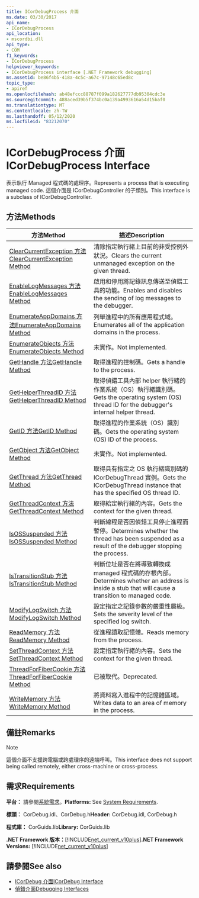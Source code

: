 ```yaml
---
title: ICorDebugProcess 介面
ms.date: 03/30/2017
api_name:
- ICorDebugProcess
api_location:
- mscordbi.dll
api_type:
- COM
f1_keywords:
- ICorDebugProcess
helpviewer_keywords:
- ICorDebugProcess interface [.NET Framework debugging]
ms.assetid: be86f4b5-418a-4c5c-a67c-97148c65ed8c
topic_type:
- apiref
ms.openlocfilehash: ab48efccc88787f099a182627777db95304cdc3e
ms.sourcegitcommit: 488aced39b5f374bc0a139a4993616a54d15baf0
ms.translationtype: MT
ms.contentlocale: zh-TW
ms.lasthandoff: 05/12/2020
ms.locfileid: "83212070"
---
```

# <a name="icordebugprocess-interface"></a><span data-ttu-id="d0236-102">ICorDebugProcess 介面</span><span class="sxs-lookup"><span data-stu-id="d0236-102">ICorDebugProcess Interface</span></span>
<span data-ttu-id="d0236-103">表示執行 Managed 程式碼的處理序。</span><span class="sxs-lookup"><span data-stu-id="d0236-103">Represents a process that is executing managed code.</span></span> <span data-ttu-id="d0236-104">這個介面是 ICorDebugController 的子類別。</span><span class="sxs-lookup"><span data-stu-id="d0236-104">This interface is a subclass of ICorDebugController.</span></span>  
  
## <a name="methods"></a><span data-ttu-id="d0236-105">方法</span><span class="sxs-lookup"><span data-stu-id="d0236-105">Methods</span></span>  
  
|<span data-ttu-id="d0236-106">方法</span><span class="sxs-lookup"><span data-stu-id="d0236-106">Method</span></span>|<span data-ttu-id="d0236-107">描述</span><span class="sxs-lookup"><span data-stu-id="d0236-107">Description</span></span>|  
|------------|-----------------|  
|[<span data-ttu-id="d0236-108">ClearCurrentException 方法</span><span class="sxs-lookup"><span data-stu-id="d0236-108">ClearCurrentException Method</span></span>](icordebugprocess-clearcurrentexception-method.md)|<span data-ttu-id="d0236-109">清除指定執行緒上目前的非受控例外狀況。</span><span class="sxs-lookup"><span data-stu-id="d0236-109">Clears the current unmanaged exception on the given thread.</span></span>|  
|[<span data-ttu-id="d0236-110">EnableLogMessages 方法</span><span class="sxs-lookup"><span data-stu-id="d0236-110">EnableLogMessages Method</span></span>](icordebugprocess-enablelogmessages-method.md)|<span data-ttu-id="d0236-111">啟用和停用將記錄訊息傳送至偵錯工具的功能。</span><span class="sxs-lookup"><span data-stu-id="d0236-111">Enables and disables the sending of log messages to the debugger.</span></span>|  
|[<span data-ttu-id="d0236-112">EnumerateAppDomains 方法</span><span class="sxs-lookup"><span data-stu-id="d0236-112">EnumerateAppDomains Method</span></span>](icordebugprocess-enumerateappdomains-method.md)|<span data-ttu-id="d0236-113">列舉進程中的所有應用程式域。</span><span class="sxs-lookup"><span data-stu-id="d0236-113">Enumerates all of the application domains in the process.</span></span>|  
|[<span data-ttu-id="d0236-114">EnumerateObjects 方法</span><span class="sxs-lookup"><span data-stu-id="d0236-114">EnumerateObjects Method</span></span>](icordebugprocess-enumerateobjects-method.md)|<span data-ttu-id="d0236-115">未實作。</span><span class="sxs-lookup"><span data-stu-id="d0236-115">Not implemented.</span></span>|  
|[<span data-ttu-id="d0236-116">GetHandle 方法</span><span class="sxs-lookup"><span data-stu-id="d0236-116">GetHandle Method</span></span>](icordebugprocess-gethandle-method.md)|<span data-ttu-id="d0236-117">取得進程的控制碼。</span><span class="sxs-lookup"><span data-stu-id="d0236-117">Gets a handle to the process.</span></span>|  
|[<span data-ttu-id="d0236-118">GetHelperThreadID 方法</span><span class="sxs-lookup"><span data-stu-id="d0236-118">GetHelperThreadID Method</span></span>](icordebugprocess-gethelperthreadid-method.md)|<span data-ttu-id="d0236-119">取得偵錯工具內部 helper 執行緒的作業系統（OS）執行緒識別碼。</span><span class="sxs-lookup"><span data-stu-id="d0236-119">Gets the operating system (OS) thread ID for the debugger's internal helper thread.</span></span>|  
|[<span data-ttu-id="d0236-120">GetID 方法</span><span class="sxs-lookup"><span data-stu-id="d0236-120">GetID Method</span></span>](icordebugprocess-getid-method.md)|<span data-ttu-id="d0236-121">取得進程的作業系統（OS）識別碼。</span><span class="sxs-lookup"><span data-stu-id="d0236-121">Gets the operating system (OS) ID of the process.</span></span>|  
|[<span data-ttu-id="d0236-122">GetObject 方法</span><span class="sxs-lookup"><span data-stu-id="d0236-122">GetObject Method</span></span>](icordebugprocess-getobject-method.md)|<span data-ttu-id="d0236-123">未實作。</span><span class="sxs-lookup"><span data-stu-id="d0236-123">Not implemented.</span></span>|  
|[<span data-ttu-id="d0236-124">GetThread 方法</span><span class="sxs-lookup"><span data-stu-id="d0236-124">GetThread Method</span></span>](icordebugprocess-getthread-method.md)|<span data-ttu-id="d0236-125">取得具有指定之 OS 執行緒識別碼的 ICorDebugThread 實例。</span><span class="sxs-lookup"><span data-stu-id="d0236-125">Gets the ICorDebugThread instance that has the specified OS thread ID.</span></span>|  
|[<span data-ttu-id="d0236-126">GetThreadContext 方法</span><span class="sxs-lookup"><span data-stu-id="d0236-126">GetThreadContext Method</span></span>](icordebugprocess-getthreadcontext-method.md)|<span data-ttu-id="d0236-127">取得給定執行緒的內容。</span><span class="sxs-lookup"><span data-stu-id="d0236-127">Gets the context for the given thread.</span></span>|  
|[<span data-ttu-id="d0236-128">IsOSSuspended 方法</span><span class="sxs-lookup"><span data-stu-id="d0236-128">IsOSSuspended Method</span></span>](icordebugprocess-isossuspended-method.md)|<span data-ttu-id="d0236-129">判斷線程是否因偵錯工具停止進程而暫停。</span><span class="sxs-lookup"><span data-stu-id="d0236-129">Determines whether the thread has been suspended as a result of the debugger stopping the process.</span></span>|  
|[<span data-ttu-id="d0236-130">IsTransitionStub 方法</span><span class="sxs-lookup"><span data-stu-id="d0236-130">IsTransitionStub Method</span></span>](icordebugprocess-istransitionstub-method.md)|<span data-ttu-id="d0236-131">判斷位址是否在將導致轉換成 managed 程式碼的存根內部。</span><span class="sxs-lookup"><span data-stu-id="d0236-131">Determines whether an address is inside a stub that will cause a transition to managed code.</span></span>|  
|[<span data-ttu-id="d0236-132">ModifyLogSwitch 方法</span><span class="sxs-lookup"><span data-stu-id="d0236-132">ModifyLogSwitch Method</span></span>](icordebugprocess-modifylogswitch-method.md)|<span data-ttu-id="d0236-133">設定指定之記錄參數的嚴重性層級。</span><span class="sxs-lookup"><span data-stu-id="d0236-133">Sets the severity level of the specified log switch.</span></span>|  
|[<span data-ttu-id="d0236-134">ReadMemory 方法</span><span class="sxs-lookup"><span data-stu-id="d0236-134">ReadMemory Method</span></span>](icordebugprocess-readmemory-method.md)|<span data-ttu-id="d0236-135">從進程讀取記憶體。</span><span class="sxs-lookup"><span data-stu-id="d0236-135">Reads memory from the process.</span></span>|  
|[<span data-ttu-id="d0236-136">SetThreadContext 方法</span><span class="sxs-lookup"><span data-stu-id="d0236-136">SetThreadContext Method</span></span>](icordebugprocess-setthreadcontext-method.md)|<span data-ttu-id="d0236-137">設定指定執行緒的內容。</span><span class="sxs-lookup"><span data-stu-id="d0236-137">Sets the context for the given thread.</span></span>|  
|[<span data-ttu-id="d0236-138">ThreadForFiberCookie 方法</span><span class="sxs-lookup"><span data-stu-id="d0236-138">ThreadForFiberCookie Method</span></span>](icordebugprocess-threadforfibercookie-method.md)|<span data-ttu-id="d0236-139">已被取代。</span><span class="sxs-lookup"><span data-stu-id="d0236-139">Deprecated.</span></span>|  
|[<span data-ttu-id="d0236-140">WriteMemory 方法</span><span class="sxs-lookup"><span data-stu-id="d0236-140">WriteMemory Method</span></span>](icordebugprocess-writememory-method.md)|<span data-ttu-id="d0236-141">將資料寫入進程中的記憶體區域。</span><span class="sxs-lookup"><span data-stu-id="d0236-141">Writes data to an area of memory in the process.</span></span>|  
  
## <a name="remarks"></a><span data-ttu-id="d0236-142">備註</span><span class="sxs-lookup"><span data-stu-id="d0236-142">Remarks</span></span>  
  
> [!NOTE]
> <span data-ttu-id="d0236-143">這個介面不支援跨電腦或跨處理序的遠端呼叫。</span><span class="sxs-lookup"><span data-stu-id="d0236-143">This interface does not support being called remotely, either cross-machine or cross-process.</span></span>  
  
## <a name="requirements"></a><span data-ttu-id="d0236-144">需求</span><span class="sxs-lookup"><span data-stu-id="d0236-144">Requirements</span></span>  
 <span data-ttu-id="d0236-145">**平台：** 請參閱[系統需求](../../get-started/system-requirements.md)。</span><span class="sxs-lookup"><span data-stu-id="d0236-145">**Platforms:** See [System Requirements](../../get-started/system-requirements.md).</span></span>  
  
 <span data-ttu-id="d0236-146">**標頭：** CorDebug.idl、CorDebug.h</span><span class="sxs-lookup"><span data-stu-id="d0236-146">**Header:** CorDebug.idl, CorDebug.h</span></span>  
  
 <span data-ttu-id="d0236-147">**程式庫：** CorGuids.lib</span><span class="sxs-lookup"><span data-stu-id="d0236-147">**Library:** CorGuids.lib</span></span>  
  
 <span data-ttu-id="d0236-148">**.NET Framework 版本：**[!INCLUDE[net_current_v10plus](../../../../includes/net-current-v10plus-md.md)]</span><span class="sxs-lookup"><span data-stu-id="d0236-148">**.NET Framework Versions:** [!INCLUDE[net_current_v10plus](../../../../includes/net-current-v10plus-md.md)]</span></span>  
  
## <a name="see-also"></a><span data-ttu-id="d0236-149">請參閱</span><span class="sxs-lookup"><span data-stu-id="d0236-149">See also</span></span>

- [<span data-ttu-id="d0236-150">ICorDebug 介面</span><span class="sxs-lookup"><span data-stu-id="d0236-150">ICorDebug Interface</span></span>](icordebug-interface.md)
- [<span data-ttu-id="d0236-151">偵錯介面</span><span class="sxs-lookup"><span data-stu-id="d0236-151">Debugging Interfaces</span></span>](debugging-interfaces.md)
